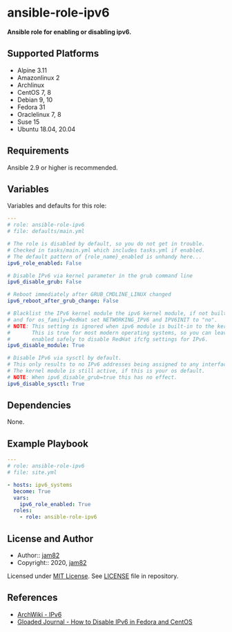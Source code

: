 # ansible-role-ipv6

**Ansible role for enabling or disabling ipv6.**

## Supported Platforms

- Alpine 3.11
- Amazonlinux 2
- Archlinux
- CentOS 7, 8
- Debian 9, 10
- Fedora 31
- Oraclelinux 7, 8
- Suse 15
- Ubuntu 18.04, 20.04

## Requirements

Ansible 2.9 or higher is recommended.

## Variables

Variables and defaults for this role:

```yaml
---
# role: ansible-role-ipv6
# file: defaults/main.yml

# The role is disabled by default, so you do not get in trouble.
# Checked in tasks/main.yml which includes tasks.yml if enabled.
# The default pattern of {role_name}_enabled is unhandy here...
ipv6_role_enabled: False

# Disable IPv6 via kernel parameter in the grub command line
ipv6_disable_grub: False

# Reboot immediately after GRUB_CMDLINE_LINUX changed
ipv6_reboot_after_grub_change: False

# Blacklist the IPv6 kernel module the ipv6 kernel module, if not built-in
# and for os_family=RedHat set NETWORKING_IPV6 and IPV6INIT to "no".
# NOTE: This setting is ignored when ipv6 module is built-in to the kernel.
#       This is true for most modern operating systems, so you can leave it
#       enabled safely to disable RedHat ifcfg settings for IPv6.
ipv6_disable_module: True

# Disable IPv6 via sysctl by default.
# This only results to no IPv6 addresses being assigned to any interface.
# The kernel module is still active, if this is your os default.
# NOTE: When ipv6_disable_grub=true this has no effect.
ipv6_disable_sysctl: True
```

## Dependencies

None.

## Example Playbook

```yaml
---
# role: ansible-role-ipv6
# file: site.yml

- hosts: ipv6_systems
  become: True
  vars:
    ipv6_role_enabled: True
  roles:
    - role: ansible-role-ipv6
```

## License and Author

- Author:: [jam82](https://github.com/jam82/)
- Copyright:: 2020, [jam82](https://github.com/jam82/)

Licensed under [MIT License](https://opensource.org/licenses/MIT).
See [LICENSE](https://github.com/jam82/ansible-role-ipv6/blob/master/LICENSE) file in repository.

## References

- [ArchWiki - IPv6](https://wiki.archlinux.org/index.php/IPv6)
- [Gloaded Journal - How to Disable IPv6 in Fedora and CentOS](https://www.g-loaded.eu/2008/05/12/how-to-disable-ipv6-in-fedora-and-centos/)
